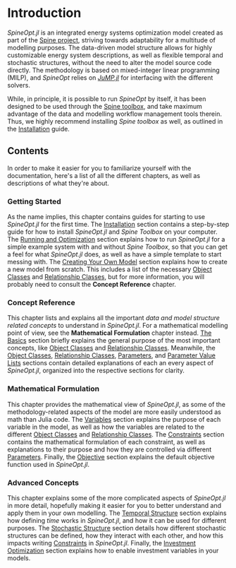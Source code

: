 # Introduction

*SpineOpt.jl* is an integrated energy systems optimization model created as part of the 
[Spine project](http://www.spine-model.org/), striving towards adaptability for a multitude of modelling purposes.
The data-driven model structure allows for highly customizable energy system descriptions, as well as flexible
temporal and stochastic structures, without the need to alter the model source code directly.
The methodology is based on mixed-integer linear programming (MILP), and *SpineOpt* relies on
[*JuMP.jl*](https://github.com/JuliaOpt/JuMP.jl) for interfacing with the different solvers.

While, in principle, it is possible to run *SpineOpt* by itself, it has been designed to be used through the
[Spine toolbox](https://github.com/Spine-project/Spine-Toolbox), and take maximum advantage of the data and modelling
workflow management tools therein.
Thus, we highly recommend installing *Spine toolbox* as well, as outlined in the [Installation](@ref) guide.

## Contents

In order to make it easier for you to familiarize yourself with the documentation, here's a list of all the different
chapters, as well as descriptions of what they're about.

### Getting Started

As the name implies, this chapter contains guides for starting to use *SpineOpt.jl*
for the first time. The [Installation](@ref) section contains a step-by-step guide for how to install *SpineOpt.jl*
and *Spine Toolbox* on your computer. The [Running and Optimization](@ref) section explains how to run *SpineOpt.jl*
for a simple example system with and without *Spine Toolbox*, so that you can get a feel for what *SpineOpt.jl* does,
as well as have a simple template to start messing with. The [Creating Your Own Model](@ref) section explains how to
create a new model from scratch. This includes a list of the necessary [Object Classes](@ref) and 
[Relationship Classes](@ref), but for more information, you will probably need to consult the **Concept Reference**
chapter.

### Concept Reference

This chapter lists and explains all the important *data and model structure related concepts*
to understand in *SpineOpt.jl*. For a mathematical modelling point of view, see the **Mathematical Formulation**
chapter instead. [The Basics](@ref) section briefly explains the general purpose of the most important
concepts, like [Object Classes](@ref) and [Relationship Classes](@ref). Meanwhile, the [Object Classes](@ref),
[Relationship Classes](@ref), [Parameters](@ref), and [Parameter Value Lists](@ref) sections contain detailed
explanations of each an every aspect of *SpineOpt.jl*, organized into the respective sections for clarity.

### Mathematical Formulation

This chapter provides the mathematical view of *SpineOpt.jl*, as some of the
methodology-related aspects of the model are more easily understood as math than Julia code. The [Variables](@ref)
section explains the purpose of each variable in the model, as well as how the variables are related to the different
[Object Classes](@ref) and [Relationship Classes](@ref). The [Constraints](@ref) section contains the mathematical
formulation of each constraint, as well as explanations to their purpose and how they are controlled via different
[Parameters](@ref). Finally, the [Objective](@ref) section explains the default objective function used in
*SpineOpt.jl*.

### Advanced Concepts

This chapter explains some of the more complicated aspects of *SpineOpt.jl* in more detail,
hopefully making it easier for you to better understand and apply them in your own modelling.
The [Temporal Structure](@ref) section explains how defining *time* works in *SpineOpt.jl*, and how it can be used
for different purposes. The [Stochastic Structure](@ref) section details how different stochastic structures can be
defined, how they interact with each other, and how this impacts writing [Constraints](@ref) in *SpineOpt.jl*.
Finally, the [Investment Optimization](@ref) section explains how to enable investment variables in your models.